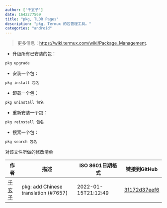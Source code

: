 ```yaml
---
author: ['千玄子']
date: 1642277569
title: "pkg, TLDR Pages"
description: "pkg, Termux 的包管理工具。"
categories: "android"
---
```

> 更多信息：<https://wiki.termux.com/wiki/Package_Management>.

- 升级所有已安装的包：

```bash
pkg upgrade
```

- 安装一个包：

```bash
pkg install 包名
```

- 卸载一个包：

```bash
pkg uninstall 包名
```

- 重新安装一个包：

```bash
pkg reinstall 包名
```

- 搜索一个包：

```bash
pkg search 包名
```
对该文件所做的修改清单


作者 | 描述 | ISO 8601日期格式 | 链接到GitHub
------|-----|-----|-----
[千玄子](mailto:ownbyzjuyk@gmail.com) | pkg: add Chinese translation (#7657) | 2022-01-15T21:12:49 | [3f172d37eef6](https://github.com/tldr-pages/tldr/commit/3f172d37eef6ebaf2bbbaaf7e3ff1e91d2c93bd7)

